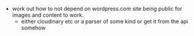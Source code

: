 - work out how to not depend on wordpress.com site being public for images and content to work.
    - either cloudinary etc or a parser of some kind or get it from the api somehow